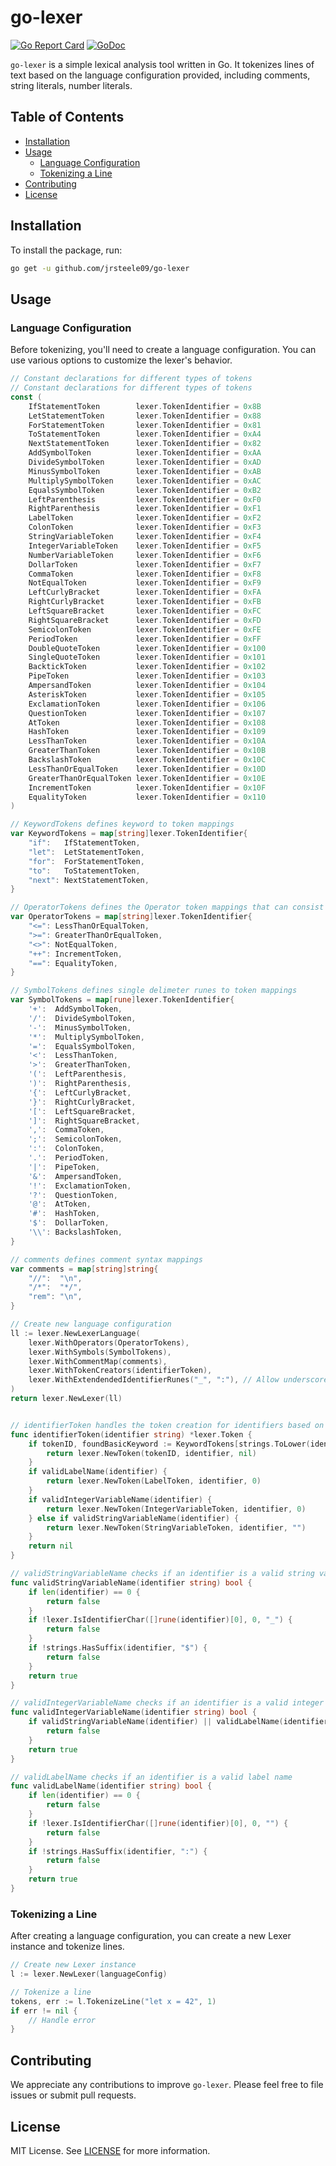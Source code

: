 # go-lexer

[![Go Report Card](https://goreportcard.com/badge/github.com/jrsteele09/go-lexer)](https://goreportcard.com/report/github.com/jrsteele09/go-lexer)
[![GoDoc](https://pkg.go.dev/badge/github.com/jrsteele09/go-lexer)](https://pkg.go.dev/github.com/jrsteele09/go-lexer)

`go-lexer` is a simple lexical analysis tool written in Go. It tokenizes lines of text based on the language configuration provided, including comments, string literals, number literals.

## Table of Contents

- [Installation](#installation)
- [Usage](#usage)
  - [Language Configuration](#language-configuration)
  - [Tokenizing a Line](#tokenizing-a-line)
- [Contributing](#contributing)
- [License](#license)

## Installation

To install the package, run:

```bash
go get -u github.com/jrsteele09/go-lexer
```

## Usage

### Language Configuration

Before tokenizing, you'll need to create a language configuration. You can use various options to customize the lexer's behavior.

```go
// Constant declarations for different types of tokens
// Constant declarations for different types of tokens
const (
	IfStatementToken        lexer.TokenIdentifier = 0x8B
	LetStatementToken       lexer.TokenIdentifier = 0x88
	ForStatementToken       lexer.TokenIdentifier = 0x81
	ToStatementToken        lexer.TokenIdentifier = 0xA4
	NextStatementToken      lexer.TokenIdentifier = 0x82
	AddSymbolToken          lexer.TokenIdentifier = 0xAA
	DivideSymbolToken       lexer.TokenIdentifier = 0xAD
	MinusSymbolToken        lexer.TokenIdentifier = 0xAB
	MultiplySymbolToken     lexer.TokenIdentifier = 0xAC
	EqualsSymbolToken       lexer.TokenIdentifier = 0xB2
	LeftParenthesis         lexer.TokenIdentifier = 0xF0
	RightParenthesis        lexer.TokenIdentifier = 0xF1
	LabelToken              lexer.TokenIdentifier = 0xF2
	ColonToken              lexer.TokenIdentifier = 0xF3
	StringVariableToken     lexer.TokenIdentifier = 0xF4
	IntegerVariableToken    lexer.TokenIdentifier = 0xF5
	NumberVariableToken     lexer.TokenIdentifier = 0xF6
	DollarToken             lexer.TokenIdentifier = 0xF7
	CommaToken              lexer.TokenIdentifier = 0xF8
	NotEqualToken           lexer.TokenIdentifier = 0xF9
	LeftCurlyBracket        lexer.TokenIdentifier = 0xFA
	RightCurlyBracket       lexer.TokenIdentifier = 0xFB
	LeftSquareBracket       lexer.TokenIdentifier = 0xFC
	RightSquareBracket      lexer.TokenIdentifier = 0xFD
	SemicolonToken          lexer.TokenIdentifier = 0xFE
	PeriodToken             lexer.TokenIdentifier = 0xFF
	DoubleQuoteToken        lexer.TokenIdentifier = 0x100
	SingleQuoteToken        lexer.TokenIdentifier = 0x101
	BacktickToken           lexer.TokenIdentifier = 0x102
	PipeToken               lexer.TokenIdentifier = 0x103
	AmpersandToken          lexer.TokenIdentifier = 0x104
	AsteriskToken           lexer.TokenIdentifier = 0x105
	ExclamationToken        lexer.TokenIdentifier = 0x106
	QuestionToken           lexer.TokenIdentifier = 0x107
	AtToken                 lexer.TokenIdentifier = 0x108
	HashToken               lexer.TokenIdentifier = 0x109
	LessThanToken           lexer.TokenIdentifier = 0x10A
	GreaterThanToken        lexer.TokenIdentifier = 0x10B
	BackslashToken          lexer.TokenIdentifier = 0x10C
	LessThanOrEqualToken    lexer.TokenIdentifier = 0x10D
	GreaterThanOrEqualToken lexer.TokenIdentifier = 0x10E
	IncrementToken          lexer.TokenIdentifier = 0x10F
	EqualityToken           lexer.TokenIdentifier = 0x110
)

// KeywordTokens defines keyword to token mappings
var KeywordTokens = map[string]lexer.TokenIdentifier{
	"if":   IfStatementToken,
	"let":  LetStatementToken,
	"for":  ForStatementToken,
	"to":   ToStatementToken,
	"next": NextStatementToken,
}

// OperatorTokens defines the Operator token mappings that can consist of multiple symbol tokens
var OperatorTokens = map[string]lexer.TokenIdentifier{
	"<=": LessThanOrEqualToken,
	">=": GreaterThanOrEqualToken,
	"<>": NotEqualToken,
	"++": IncrementToken,
	"==": EqualityToken,
}

// SymbolTokens defines single delimeter runes to token mappings
var SymbolTokens = map[rune]lexer.TokenIdentifier{
	'+':  AddSymbolToken,
	'/':  DivideSymbolToken,
	'-':  MinusSymbolToken,
	'*':  MultiplySymbolToken,
	'=':  EqualsSymbolToken,
	'<':  LessThanToken,
	'>':  GreaterThanToken,
	'(':  LeftParenthesis,
	')':  RightParenthesis,
	'{':  LeftCurlyBracket,
	'}':  RightCurlyBracket,
	'[':  LeftSquareBracket,
	']':  RightSquareBracket,
	',':  CommaToken,
	';':  SemicolonToken,
	':':  ColonToken,
	'.':  PeriodToken,
	'|':  PipeToken,
	'&':  AmpersandToken,
	'!':  ExclamationToken,
	'?':  QuestionToken,
	'@':  AtToken,
	'#':  HashToken,
	'$':  DollarToken,
	'\\': BackslashToken,
}

// comments defines comment syntax mappings
var comments = map[string]string{
	"//":  "\n",
	"/*":  "*/",
	"rem": "\n",
}

// Create new language configuration
ll := lexer.NewLexerLanguage(
	lexer.WithOperators(OperatorTokens),
	lexer.WithSymbols(SymbolTokens),
	lexer.WithCommentMap(comments),
	lexer.WithTokenCreators(identifierToken),
	lexer.WithExtendendedIdentifierRunes("_", ":"), // Allow underscores in identifiers, but when parsing an identifier, stop at a colon (Enables things like Labels)
)
return lexer.NewLexer(ll)


// identifierToken handles the token creation for identifiers based on custom rules
func identifierToken(identifier string) *lexer.Token {
	if tokenID, foundBasicKeyword := KeywordTokens[strings.ToLower(identifier)]; foundBasicKeyword {
		return lexer.NewToken(tokenID, identifier, nil)
	}
	if validLabelName(identifier) {
		return lexer.NewToken(LabelToken, identifier, 0)
	}
	if validIntegerVariableName(identifier) {
		return lexer.NewToken(IntegerVariableToken, identifier, 0)
	} else if validStringVariableName(identifier) {
		return lexer.NewToken(StringVariableToken, identifier, "")
	}
	return nil
}

// validStringVariableName checks if an identifier is a valid string variable name
func validStringVariableName(identifier string) bool {
	if len(identifier) == 0 {
		return false
	}
	if !lexer.IsIdentifierChar([]rune(identifier)[0], 0, "_") {
		return false
	}
	if !strings.HasSuffix(identifier, "$") {
		return false
	}
	return true
}

// validIntegerVariableName checks if an identifier is a valid integer variable name
func validIntegerVariableName(identifier string) bool {
	if validStringVariableName(identifier) || validLabelName(identifier) {
		return false
	}
	return true
}

// validLabelName checks if an identifier is a valid label name
func validLabelName(identifier string) bool {
	if len(identifier) == 0 {
		return false
	}
	if !lexer.IsIdentifierChar([]rune(identifier)[0], 0, "") {
		return false
	}
	if !strings.HasSuffix(identifier, ":") {
		return false
	}
	return true
}

```

### Tokenizing a Line

After creating a language configuration, you can create a new Lexer instance and tokenize lines.

```go
// Create new Lexer instance
l := lexer.NewLexer(languageConfig)

// Tokenize a line
tokens, err := l.TokenizeLine("let x = 42", 1)
if err != nil {
    // Handle error
}
```

## Contributing

We appreciate any contributions to improve `go-lexer`. Please feel free to file issues or submit pull requests.

## License

MIT License. See [LICENSE](LICENSE.md) for more information.
